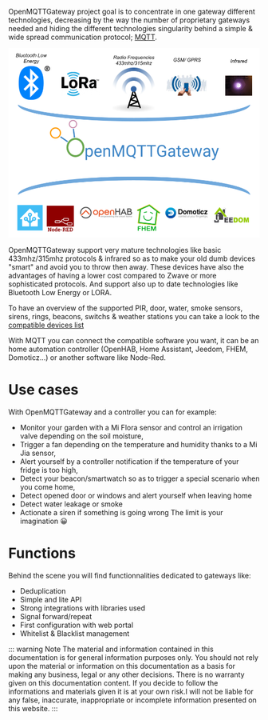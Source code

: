 OpenMQTTGateway project goal is to concentrate in one gateway different technologies, decreasing by the way the number of proprietary gateways needed and hiding the different technologies singularity behind a simple & wide spread communication protocol; [MQTT](http://mqtt.org/).

![Overview](./img/OpenMQTTGateway.png)

OpenMQTTGateway support very mature technologies like basic 433mhz/315mhz protocols & infrared so as to make your old dumb devices "smart" and avoid you to throw then away. These devices have also the advantages of having a lower cost compared to Zwave or more sophisticated protocols.
And support also up to date technologies like Bluetooth Low Energy or LORA.

To have an overview of the supported PIR, door, water, smoke sensors, sirens, rings, beacons, switchs & weather stations you can take a look to the 
[compatible devices list](https://docs.google.com/spreadsheets/d/1_5fQjAixzRtepkykmL-3uN3G5bLfQ0zMajM9OBZ1bx0/edit#gid=2126158079)

With MQTT you can connect the compatible software you want, it can be an home automation controller (OpenHAB, Home Assistant, Jeedom, FHEM, Domoticz...) or another software like Node-Red.

# Use cases
With OpenMQTTGateway and a controller you can for example:
* Monitor your garden with a Mi Flora sensor and control an irrigation valve depending on the soil moisture,
* Trigger a fan depending on the temperature and humidity thanks to a Mi Jia sensor,
* Alert yourself by a controller notification if the temperature of your fridge is too high,
* Detect your beacon/smartwatch so as to trigger a special scenario when you come home,
* Detect opened door or windows and alert yourself when leaving home
* Detect water leakage or smoke
* Actionate a siren if something is going wrong
The limit is your imagination 😀

# Functions
Behind the scene you will find functionnalities dedicated to gateways like:
* Deduplication
* Simple and lite API
* Strong integrations with libraries used
* Signal forward/repeat
* First configuration with web portal
* Whitelist & Blacklist management

::: warning Note
The material and information contained in this documentation is for general information purposes only. You should not rely upon the material or information on this documentation as a basis for making any business, legal or any other decisions. There is no warranty given on this documentation content. If you decide to follow the informations and materials given it is at your own risk.I will not be liable for any false, inaccurate, inappropriate or incomplete information presented on this website.
:::
